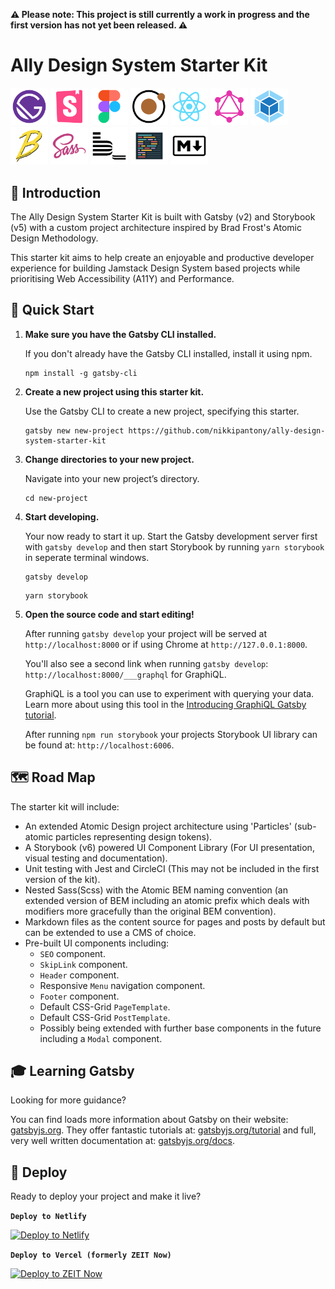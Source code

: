 **⚠️ Please note: This project is still currently a work in progress and the first version has not yet been released. ⚠️**

# Ally Design System Starter Kit

<div>
<img alt="Gatsby" src="./src/07_images/logos/GatsbyIconLogo.png" width="60" />
<img alt="Storybook" src="./src/07_images/logos/StorybookIconLogo.png" width="60" />
<img alt="Figma" src="./src/07_images/logos/FigmaIconLogo.png" width="60" />
<img alt="Atomic Design" src="./src/07_images/logos/AtomicDesignIconLogo.png" width="60" />
<img alt="React" src="./src/07_images/logos/ReactIconLogo.png" width="60" />
<img alt="GraphQL" src="./src/07_images/logos/GraphQLIconLogo.png" width="60" />
<img alt="Webpack" src="./src/07_images/logos/WebpackIconLogo.png" width="60" />
<img alt="Babel" src="./src/07_images/logos/BabelIconLogo.png" width="60" />
<img alt="Sass" src="./src/07_images/logos/SassIconLogo.png" width="60" />
<img alt="BEM" src="./src/07_images/logos/BEMIconLogo.png" width="60" />
<img alt="Prettier" src="./src/07_images/logos/PrettierIconLogo.png" width="60" />
<img alt="Markdown" src="./src/07_images/logos/MarkdownIconLogo.png" width="60" />
</div>

## 👋 Introduction

The Ally Design System Starter Kit is built with Gatsby (v2) and Storybook (v5) with a custom project architecture inspired by Brad Frost's Atomic Design Methodology.

This starter kit aims to help create an enjoyable and productive developer experience for building Jamstack Design System based projects while prioritising Web Accessibility (A11Y) and Performance.

## 💨 Quick Start

1.  **Make sure you have the Gatsby CLI installed.**

    If you don't already have the Gatsby CLI installed, install it using npm.

    ```shell
    npm install -g gatsby-cli
    ```

2.  **Create a new project using this starter kit.**

    Use the Gatsby CLI to create a new project, specifying this starter.

    ```shell
    gatsby new new-project https://github.com/nikkipantony/ally-design-system-starter-kit
    ```

3.  **Change directories to your new project.**

    Navigate into your new project’s directory.

    ```shell
    cd new-project
    ```

4.  **Start developing.**

    Your now ready to start it up.
    Start the Gatsby development server first with `gatsby develop` and then start Storybook by running `yarn storybook` in seperate terminal windows.

    ```shell
    gatsby develop
    ```

    ```shell
    yarn storybook
    ```

5.  **Open the source code and start editing!**

    After running `gatsby develop` your project will be served at `http://localhost:8000` or if using Chrome at `http://127.0.0.1:8000`.

    You'll also see a second link when running `gatsby develop`: `http://localhost:8000/___graphql` for GraphiQL.

    GraphiQL is a tool you can use to experiment with querying your data. Learn more about using this tool in the [Introducing GraphiQL Gatsby tutorial](https://www.gatsbyjs.org/tutorial/part-five/#introducing-graphiql).

    After running `npm run storybook` your projects Storybook UI library can be found at: `http://localhost:6006`.

## 🗺️ Road Map

The starter kit will include:

-   An extended Atomic Design project architecture using 'Particles' (sub-atomic particles representing design tokens).
-   A Storybook (v6) powered UI Component Library (For UI presentation, visual testing and documentation).
-   Unit testing with Jest and CircleCI (This may not be included in the first version of the kit).
-   Nested Sass(Scss) with the Atomic BEM naming convention (an extended version of BEM including an atomic prefix which deals with modifiers more gracefully than the original BEM convention).
-   Markdown files as the content source for pages and posts by default but can be extended to use a CMS of choice.
-   Pre-built UI components including:
    -   `SEO` component.
    -   `SkipLink` component.
    -   `Header` component.
    -   Responsive `Menu` navigation component.
    -   `Footer` component.
    -   Default CSS-Grid `PageTemplate`.
    -   Default CSS-Grid `PostTemplate`.
    -   Possibly being extended with further base components in the future including a `Modal` component.

## 🎓 Learning Gatsby

Looking for more guidance?

You can find loads more information about Gatsby on their website: [gatsbyjs.org](https://www.gatsbyjs.org). They offer fantastic tutorials at: [gatsbyjs.org/tutorial](https://www.gatsbyjs.org/tutorial) and full, very well written documentation at: [gatsbyjs.org/docs](https://www.gatsbyjs.org/docs).

## 🚀 Deploy

Ready to deploy your project and make it live?

**`Deploy to Netlify`**

[![Deploy to Netlify](https://www.netlify.com/img/deploy/button.svg)](https://app.netlify.com/start/deploy?repository=https://github.com/nikkipantony/ally-design-system-starter-kit)

**`Deploy to Vercel (formerly ZEIT Now)`**

[![Deploy to ZEIT Now](https://zeit.co/button)](https://zeit.co/import/project?template=https://github.com/nikkipantony/ally-design-system-starter-kit)
